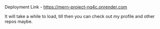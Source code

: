 Deployment Link - https://mern-project-nq4c.onrender.com

It will take a while to load, till then you can check out my profile and other repos maybe.
